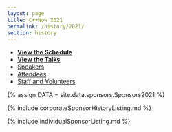 ```yaml
---
layout: page
title: C++Now 2021
permalink: /history/2021/
section: history
---
```



* **[View the Schedule](/history/2021/schedule/)**
* **[View the Talks](/history/2021/talks/)**
* [Speakers](https://cppnow2021.sched.com/directory/speakers)
* [Attendees](https://cppnow2021.sched.com/directory/attendees)
* [Staff and Volunteers](https://cppnow2021.sched.com/directory/artists)



{% assign DATA = site.data.sponsors.Sponsors2021 %}

{% include corporateSponsorHistoryListing.md %}

{% include individualSponsorListing.md %}
